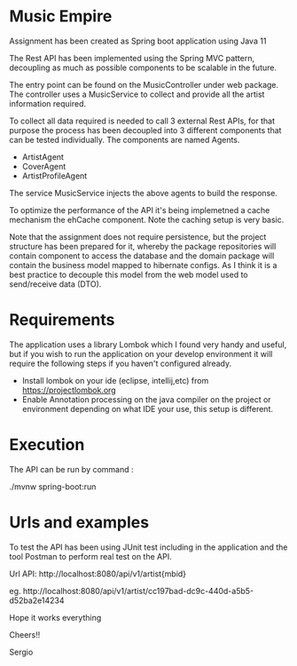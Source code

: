
# Music Empire

Assignment has been created as Spring boot application using Java 11

The Rest API has been implemented using the Spring MVC pattern, decoupling as much as possible components to be scalable in the future.

The entry point can be found on the MusicController under web package. The controller uses a MusicService to collect and provide all the artist information required.

To collect all data required is needed to call 3 external Rest APIs, for that purpose the process has been decoupled into 3 different components that can be tested individually. The components are named Agents.

* ArtistAgent
* CoverAgent
* ArtistProfileAgent

The service MusicService injects the above agents to build the response.

To optimize the performance of the API it's being implemetned a cache mechanism the ehCache component. Note the caching setup is very basic. 

Note that the assignment does not require persistence, but the project structure has been prepared for it, whereby the package repositories will contain component to access the database and the domain package will contain the business model mapped to hibernate configs. As I think it is a best practice to decouple this model from the web model used to send/receive data (DTO).

# Requirements

The application uses a library Lombok  which I found very handy and useful, but if you wish to run the application on your develop environment it will require the following steps if you haven't configured already.

* Install lombok on your ide (eclipse, intellij,etc) from https://projectlombok.org
* Enable Annotation processing on the java compiler on the project or environment depending on what IDE your use, this setup is different.

# Execution
The API can be run by command :
  
   ./mvnw spring-boot:run

# Urls and examples
 
 To test the API has been using JUnit test including in the application and the tool Postman to perform real test on the API.
 
 Url API: http://localhost:8080/api/v1/artist{mbid}
 
 eg. http://localhost:8080/api/v1/artist/cc197bad-dc9c-440d-a5b5-d52ba2e14234
 
 
 Hope it works everything
 
 Cheers!!
 
 Sergio
 
